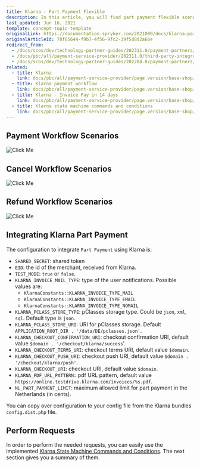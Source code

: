 ```yaml
---
title: Klarna - Part Payment Flexible
description: In this article, you will find part payment flexible scenarios for the payment process with Klarna.
last_updated: Jun 16, 2021
template: concept-topic-template
originalLink: https://documentation.spryker.com/2021080/docs/klarna-part-payment-flexible
originalArticleId: 78f05644-f9b7-4f56-9fc2-19f5d8d2a66e
redirect_from:
  - /docs/scos/dev/technology-partner-guides/202311.0/payment-partners/klarna/klarna-part-payment-flexible.html
  - /docs/pbc/all/payment-service-provider/202311.0/third-party-integrations/klarna/klarna-part-payment-flexible.html
  - /docs/scos/dev/technology-partner-guides/202204.0/payment-partners/klarna/klarna-part-payment-flexible.html
related:
  - title: Klarna
    link: docs/pbc/all/payment-service-provider/page.version/base-shop/third-party-integrations/klarna/klarna.html
  - title: Klarna payment workflow
    link: docs/pbc/all/payment-service-provider/page.version/base-shop/third-party-integrations/klarna/klarna-payment-workflow.html
  - title: Klarna - Invoice Pay in 14 days
    link: docs/pbc/all/payment-service-provider/page.version/base-shop/third-party-integrations/klarna/klarna-invoice-pay-in-14-days.html
  - title: Klarna state machine commands and conditions
    link: docs/pbc/all/payment-service-provider/page.version/base-shop/third-party-integrations/klarna/klarna-state-machine-commands-and-conditions.html
---
```


## Payment Workflow Scenarios

![Click Me](https://spryker.s3.eu-central-1.amazonaws.com/docs/Technology+Partners/Payment+Partners/Klarna/flexible_paymentworkflow.png)

## Cancel Workflow Scenarios

![Click Me](https://spryker.s3.eu-central-1.amazonaws.com/docs/Technology+Partners/Payment+Partners/Klarna/flexible_cancelworkflow.png)

## Refund Workflow Scenarios

![Click Me](https://spryker.s3.eu-central-1.amazonaws.com/docs/Technology+Partners/Payment+Partners/Klarna/flexible_refundworkflow.png)

## Integrating Klarna Part Payment

The configuration to integrate `Part Payment` using Klarna is:

- `SHARED_SECRET`: shared token
- `EID`: the id of the merchant, received from Klarna.
- `TEST_MODE`: `true` or `false`.
- `KLARNA_INVOICE_MAIL_TYPE`: type of the user notifications. Possible values are:
  - `KlarnaConstants::KLARNA_INVOICE_TYPE_MAIL`
  - `KlarnaConstants::KLARNA_INVOICE_TYPE_EMAIL`
  - `KlarnaConstants::KLARNA_INVOICE_TYPE_NOMAIL`
- `KLARNA_PCLASS_STORE_TYPE`: pClasses storage type. Could be `json`, `xml`, `sql`. Default type is `json`.
- `KLARNA_PCLASS_STORE_URI`: URI for pClasses storage. Default `APPLICATION_ROOT_DIR . '/data/DE/pclasses.json'`.
- `KLARNA_CHECKOUT_CONFIRMATION_URI`: checkout confirmation URI, default value `$domain . '/checkout/klarna/success`'.
- `KLARNA_CHECKOUT_TERMS_URI`: checkout terms URI, default value `$domain`.
- `KLARNA_CHECKOUT_PUSH_URI`: checkout push URI, default value `$domain . '/checkout/klarna/push'`.
- `KLARNA_CHECKOUT_URI`: checkout URI, default value `$domain`.
- `KLARNA_PDF_URL_PATTERN:` pdf URL pattern, default value `https://online.testdrive.klarna.com/invoices/%s.pdf`.
- `NL_PART_PAYMENT_LIMIT`: maximum allowed limit for part payment in the Netherlands (in cents).

You can copy over configuration to your config file from the Klarna bundles `config.dist.php` file.

## Perform Requests

In order to perform the needed requests, you can easily use the implemented [Klarna State Machine Commands and Conditions](/docs/pbc/all/payment-service-provider/{{page.version}}/base-shop/third-party-integrations/klarna/klarna-state-machine-commands-and-conditions.html). The next section gives you a summary of them.
